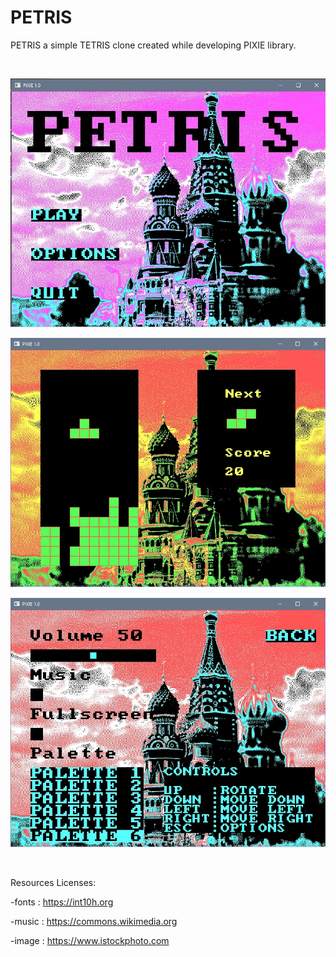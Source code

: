 # PETRIS

PETRIS a simple TETRIS clone created while developing PIXIE library.

<br>

![menu](menu.jpg)

![game](game.jpg)

![options](options.jpg)

<br>

Resources Licenses:

-fonts : https://int10h.org

-music : https://commons.wikimedia.org

-image : https://www.istockphoto.com